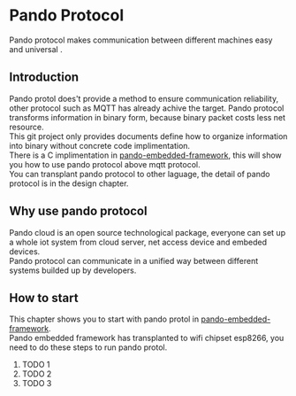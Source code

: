 # Pando Protocol
Pando protocol makes communication between different machines easy and universal .

## Introduction  
Pando protol does't provide a method to ensure communication reliability, other protocol such as MQTT has already achive the target. 
Pando protocol transforms information in binary form, because binary packet costs less net resource.   
This git project only provides documents define how to organize information into binary without concrete code implimentation.  
There is a C implimentation in [pando-embedded-framework](https://github.com/PandoCloud/pando-embedded-framework), this will show you how to use pando protocol above mqtt protocol.  
You can transplant pando protocol to other laguage, the detail of pando protocol is in the design chapter.  

## Why use pando protocol    
Pando cloud is an open source technological package, everyone can set up a whole iot system from cloud server, net access device and embeded devices.  
Pando protocol can communicate in a unified way between different systems builded up by developers.  


## How to start  
This chapter shows you to start with pando protol in [pando-embedded-framework](https://github.com/PandoCloud/pando-embedded-framework).   
Pando embedded framework has transplanted to wifi chipset esp8266, you need to do these steps to run pando protol.  
1. TODO 1  
2. TODO 2  
3. TODO 3


